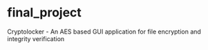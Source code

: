 # final_project
Cryptolocker - An AES based GUI application for file encryption and integrity verification
